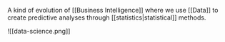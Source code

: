 A kind of evolution of [[Business Intelligence]] where we use [[Data]] to create predictive analyses through [[statistics|statistical]] methods.

![[data-science.png]]